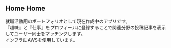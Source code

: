  ## Home Home
就職活動用のポートフォリオとして現在作成中のアプリです。 </br>
『趣味』と『仕事』をプロフィールに登録することで関連分野の投稿記事を表示してユーザー同士をマッチングします。</br>
インフラにAWSを使用しています。</br>
　



